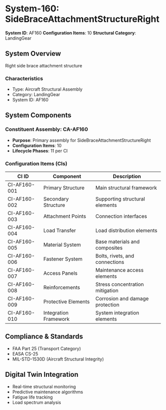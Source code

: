 # System-160: SideBraceAttachmentStructureRight

**System ID**: AF160
**Configuration Items**: 10
**Structural Category**: LandingGear

## System Overview

Right side brace attachment structure

### Characteristics
- Type: Aircraft Structural Assembly
- Category: LandingGear
- System ID: AF160

## System Components

### Constituent Assembly: CA-AF160
- **Purpose**: Primary assembly for SideBraceAttachmentStructureRight
- **Configuration Items**: 10
- **Lifecycle Phases**: 11 per CI

### Configuration Items (CIs)

| CI ID | Component | Description |
|-------|-----------|-------------|
| CI-AF160-001 | Primary Structure | Main structural framework |
| CI-AF160-002 | Secondary Structure | Supporting structural elements |
| CI-AF160-003 | Attachment Points | Connection interfaces |
| CI-AF160-004 | Load Transfer | Load distribution elements |
| CI-AF160-005 | Material System | Base materials and composites |
| CI-AF160-006 | Fastener System | Bolts, rivets, and connections |
| CI-AF160-007 | Access Panels | Maintenance access elements |
| CI-AF160-008 | Reinforcements | Stress concentration mitigation |
| CI-AF160-009 | Protective Elements | Corrosion and damage protection |
| CI-AF160-010 | Integration Framework | System integration elements |

## Compliance & Standards
- FAA Part 25 (Transport Category)
- EASA CS-25
- MIL-STD-1530D (Aircraft Structural Integrity)

## Digital Twin Integration
- Real-time structural monitoring
- Predictive maintenance algorithms
- Fatigue life tracking
- Load spectrum analysis
